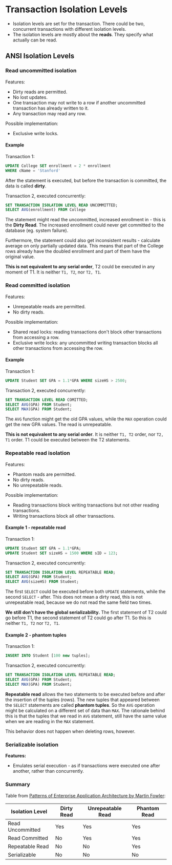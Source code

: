 # Transaction Isolation Levels

* Isolation levels are set for the transaction. There could be two, concurrent transactions with different isolation levels.
* The isolation levels are mostly about the **reads**. They specify what actually can be read.

## ANSI Isolation Levels

### Read uncommitted isolation

Features:
* Dirty reads are permitted.
* No lost updates.
* One transaction may not write to a row if another uncommitted transaction has already written to it.
* Any transaction may read any row.

Possible implementation:
* Exclusive write locks.

#### Example

Transaction 1:

```sql
UPDATE College SET enrollment = 2 * enrollment
WHERE cName = 'Stanford'
```

After the statement is executed, but before the transaction is committed, the data is called **dirty**.

Transaction 2, executed concurrently:

```sql
SET TRANSACTION ISOLATION LEVEL READ UNCOMMITTED;
SELECT AVG(enrollment) FROM College
```

The statement might read the uncommitted, increased enrollment in - this is the **Dirty Read**.
The increased enrollment could never get committed to the database (eg. system failure).

Furthermore, the statement could also get inconsistent results - calculate average on only partially updated data.
This means that part of the College rows already have the doubled enrollment and part of them have the original value.

**This is not equivalent to any serial order**, T2 could be executed in any moment of T1. It is neither `T1, T2`, nor `T2, T1`.

### Read committed isolation

Features:
* Unrepeatable reads are permitted.
* No dirty reads.

Possible implementation:
* Shared read locks: reading transactions don't block other transactions from accessing a row.
* Exclusive write locks: any uncommitted writing transaction blocks all other transactions from accessing the row.

#### Example

Transaction 1:

```sql
UPDATE Student SET GPA = 1.1*GPA WHERE sizeHS > 2500;
```

Transaction 2, executed concurrently:

```sql
SET TRANSACTION LEVEL READ COMITTED;
SELECT AVG(GPA) FROM Student;
SELECT MAX(GPA) FROM Student;
```

The `AVG` function might get the old GPA values, while the `MAX` operation could get the new GPA values. The read is unrepeatable.

**This is not equivalent to any serial order**. It is neither `T1, T2` order, nor `T2, T1` order. T1 could be executed between the T2 statements.

### Repeatable read isolation

Features:
* Phantom reads are permitted.
* No dirty reads.
* No unrepeatable reads.

Possible implementation:
* Reading transactions block writing transactions but not other reading transactions.
* Writing transactions block all other transactions.

#### Example 1 - repeatable read

Transaction 1:

```sql
UPDATE Student SET GPA = 1.1*GPA;
UPDATE Student SET sizeHS = 1500 WHERE sID = 123;
```

Transaction 2, executed concurrently:

```sql
SET TRANSACTION ISOLATION LEVEL REPEATABLE READ;
SELECT AVG(GPA) FROM Student;
SELECT AVG(sizeHS) FROM Student;
```

The first `SELECT` could be executed before both `UPDATE` statements, while the second `SELECT` - after.
This does not mean a dirty read, this is not unrepeatable read, because we do not read the same field two times.

**We still don't have the global serializability.**
The first statement of T2 could go before T1, the second statement of T2 could go after T1.
So this is neither `T1, T2` nor `T2, T1`.

#### Example 2 - phantom tuples 

Transaction 1:

```sql
INSERT INTO Student [100 new tuples];
```

Transaction 2, executed concurrently:

```sql
SET TRANSACTION ISOLATION LEVEL REPEATABLE READ;
SELECT AVG(GPA) FROM Student;
SELECT MAX(GPA) FROM Student;
```

**Repeatable read** allows the two statements to be executed before and after the insertion of the tuples (rows).
The new tuples that appeared between the `SELECT` statements are called **phantom tuples**.
So the `AVG` operation might be calculated on a different set of data than `MAX`.
The rationale behind this is that the tuples that we read in `AVG` statement, still have the same value when we are reading in the `MAX` statement.

This behavior does not happen when deleting rows, however.

### Serializable isolation

**Features:**
* Emulates serial execution - as if transactions were executed one after another, rather than concurrently.

### Summary

Table from [Patterns of Enterprise Application Architecture by Martin Fowler](https://www.amazon.com/Patterns-Enterprise-Application-Architecture-Martin/dp/0321127420):

| Isolation Level  | Dirty Read | Unrepeatable Read | Phantom Read |
|---|---|---|---|
| Read Uncommitted | Yes | Yes | Yes |
| Read Committed | No | Yes | Yes |
| Repeatable Read | No | No | Yes |
| Serializable | No | No | No |